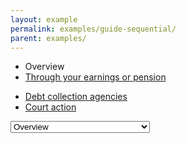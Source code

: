 ```yaml
---
layout: example
permalink: examples/guide-sequential/
parent: examples/
---
```


<nav class="guide-navigation row" aria-label="parts of this guide">
	<ul class="guide-list hidden-xs col-sm-6">
		<li class="active"><span>Overview</span></li>
		<li><a data-gtm="guide-p1" data-page="2" class="guide-link" href="/if-you-dont-pay-your-tax-bill/through-your-earnings-or-pension/">Through your earnings or pension</a></li>
	</ul>
	<ul class="guide-list hidden-xs col-sm-6 hidden-xs">
		<li><a data-gtm="guide-p2" data-page="3" class="guide-link" href="/if-you-dont-pay-your-tax-bill/debt-collection-agencies/">Debt collection agencies</a></li>
		<li><a data-gtm="guide-p3" data-page="4" class="guide-link" href="/if-you-dont-pay-your-tax-bill/court-action/">Court action</a></li>
	</ul>


<select title="Guide Nav" class="visible-xs guide-sections-dropdown col-xs-12"><option value="/if-you-dont-pay-your-tax-bill/overview">Overview</option><option value="/if-you-dont-pay-your-tax-bill/through-your-earnings-or-pension">Through your earnings or pension</option><option value="/if-you-dont-pay-your-tax-bill/debt-collection-agencies">Debt collection agencies</option><option value="/if-you-dont-pay-your-tax-bill/court-action">Court action</option></select>

</nav>